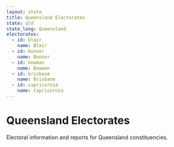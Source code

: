```yaml
---
layout: state
title: Queensland Electorates
state: qld
state_long: Queensland
electorates:
  - id: blair
    name: Blair
  - id: bonner
    name: Bonner
  - id: bowman
    name: Bowman
  - id: brisbane
    name: Brisbane
  - id: capricornia
    name: Capricornia
---
```


# Queensland Electorates

Electoral information and reports for Queensland constituencies.
